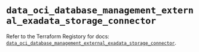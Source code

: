 # `data_oci_database_management_external_exadata_storage_connector`

Refer to the Terraform Registory for docs: [`data_oci_database_management_external_exadata_storage_connector`](https://registry.terraform.io/providers/oracle/oci/6.18.0/docs/data-sources/database_management_external_exadata_storage_connector).
